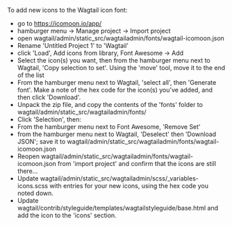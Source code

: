 To add new icons to the Wagtail icon font:

* go to https://icomoon.io/app/
* hamburger menu -> Manage project -> Import project
* open wagtail/admin/static_src/wagtailadmin/fonts/wagtail-icomoon.json
* Rename 'Untitled Project 1' to 'Wagtail'
* click 'Load', Add icons from library, Font Awesome -> Add
* Select the icon(s) you want, then from the hamburger menu next to Wagtail, 'Copy selection to set'. Using the 'move' tool, move it to the end of the list
* From the hamburger menu next to Wagtail, 'select all', then 'Generate font'. Make a note of the hex code for the icon(s) you've added, and then click 'Download'.
* Unpack the zip file, and copy the contents of the 'fonts' folder to wagtail/admin/static_src/wagtailadmin/fonts/
* Click 'Selection', then:
* From the hamburger menu next to Font Awesome, 'Remove Set'
* from the hamburger menu next to Wagtail, 'Deselect' then 'Download JSON'; save it to wagtail/admin/static_src/wagtailadmin/fonts/wagtail-icomoon.json
* Reopen wagtail/admin/static_src/wagtailadmin/fonts/wagtail-icomoon.json from 'import project' and confirm that the icons are still there...
* Update wagtail/admin/static_src/wagtailadmin/scss/_variables-icons.scss with entries for your new icons, using the hex code you noted down.
* Update wagtail/contrib/styleguide/templates/wagtailstyleguide/base.html and add the icon to the 'icons' section.
